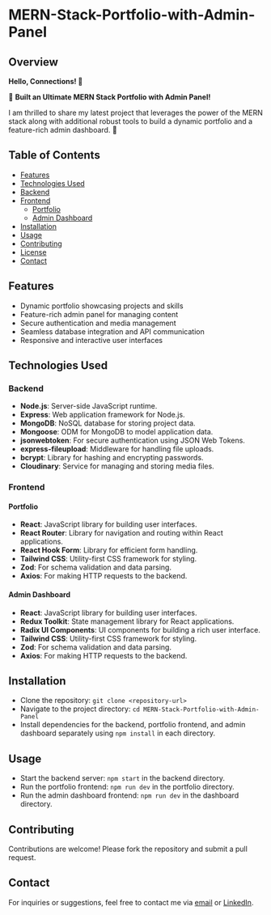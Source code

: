 # MERN-Stack-Portfolio-with-Admin-Panel

## Overview

**Hello, Connections! 📢**

🎯 **Built an Ultimate MERN Stack Portfolio with Admin Panel!**

I am thrilled to share my latest project that leverages the power of the MERN stack along with additional robust tools to build a dynamic portfolio and a feature-rich admin dashboard. 🚀

## Table of Contents

- [Features](#features)
- [Technologies Used](#technologies-used)
- [Backend](#backend)
- [Frontend](#frontend)
  - [Portfolio](#portfolio)
  - [Admin Dashboard](#admin-dashboard)
- [Installation](#installation)
- [Usage](#usage)
- [Contributing](#contributing)
- [License](#license)
- [Contact](#contact)

## Features

- Dynamic portfolio showcasing projects and skills
- Feature-rich admin panel for managing content
- Secure authentication and media management
- Seamless database integration and API communication
- Responsive and interactive user interfaces

## Technologies Used

### Backend

- **Node.js**: Server-side JavaScript runtime.
- **Express**: Web application framework for Node.js.
- **MongoDB**: NoSQL database for storing project data.
- **Mongoose**: ODM for MongoDB to model application data.
- **jsonwebtoken**: For secure authentication using JSON Web Tokens.
- **express-fileupload**: Middleware for handling file uploads.
- **bcrypt**: Library for hashing and encrypting passwords.
- **Cloudinary**: Service for managing and storing media files.

### Frontend

#### Portfolio

- **React**: JavaScript library for building user interfaces.
- **React Router**: Library for navigation and routing within React applications.
- **React Hook Form**: Library for efficient form handling.
- **Tailwind CSS**: Utility-first CSS framework for styling.
- **Zod**: For schema validation and data parsing.
- **Axios**: For making HTTP requests to the backend.

#### Admin Dashboard

- **React**: JavaScript library for building user interfaces.
- **Redux Toolkit**: State management library for React applications.
- **Radix UI Components**: UI components for building a rich user interface.
- **Tailwind CSS**: Utility-first CSS framework for styling.
- **Zod**: For schema validation and data parsing.
- **Axios**: For making HTTP requests to the backend.

## Installation

- Clone the repository: `git clone <repository-url>`
- Navigate to the project directory: `cd MERN-Stack-Portfolio-with-Admin-Panel`
- Install dependencies for the backend, portfolio frontend, and admin dashboard separately using `npm install` in each directory.

## Usage

- Start the backend server: `npm start` in the backend directory.
- Run the portfolio frontend: `npm run dev` in the portfolio directory.
- Run the admin dashboard frontend: `npm run dev` in the dashboard directory.

## Contributing

Contributions are welcome! Please fork the repository and submit a pull request.

## Contact

For inquiries or suggestions, feel free to contact me via [email](mailto:pradyumnv8@gmail.com) or [LinkedIn](https://www.linkedin.com/in/pradyumna-web-developer/).
